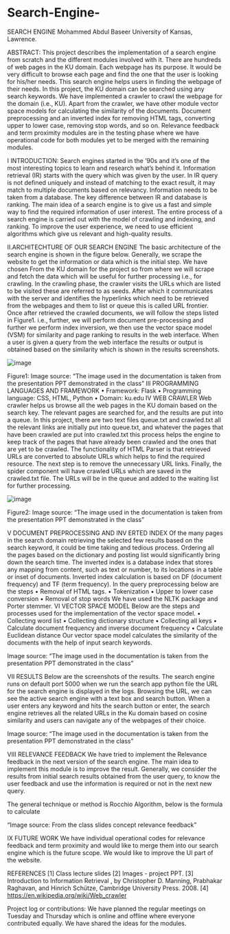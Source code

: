 # Search-Engine-
SEARCH ENGINE 
Mohammed Abdul Baseer
University of Kansas, Lawrence.

ABSTRACT:
This project describes the implementation of a search engine from scratch and the different modules involved with it. There are hundreds of web pages in the KU domain. Each webpage has its purpose. It would be very difficult to browse each page and find the one that the user is looking for his/her needs. This search engine helps users in finding the webpage of their needs. In this project, the KU domain can be searched using any search keywords. We have implemented a crawler to crawl the webpage for the domain (i.e., KU). Apart from the crawler, we have other module vector space models for calculating the similarity of the documents. Document preprocessing and an inverted index for removing HTML tags, converting upper to lower case, removing stop words, and so on. Relevance feedback and term proximity modules are in the testing phase where we have operational code for both modules yet to be merged with the remaining modules.

I INTRODUCTION:
Search engines started in the ’90s and it’s one of the most interesting topics to learn and research what’s behind it. Information retrieval (IR) starts with the query which was given by the user. In IR query is not defined uniquely and instead of matching to the exact result, it may match to multiple documents based on relevancy. Information needs to be taken from a database. The key difference between IR and database is ranking.
The main idea of a search engine is to give us a fast and simple way to find the required information of user interest. The entire process of a search engine is carried out with the model of crawling and indexing, and ranking. To improve the user experience, we need to use efficient algorithms which give us relevant and high-quality results.






II.ARCHITECHTURE OF OUR SEARCH ENGINE
The basic architecture of the search engine is shown in the figure below. Generally, we scrape the website to get the information or data which is the initial step. We have chosen From the KU domain for the project so from where we will scrape and fetch the data which will be useful for further processing i.e., for crawling.
In the crawling phase, the crawler visits the URLs which are listed to be visited these are referred to as seeds. After which it communicates with the server and identifies the hyperlinks which need to be retrieved from the webpages and them to list or queue this is called URL frontier.
Once after retrieved the crawled documents, we will follow the steps listed in Figure1. i.e., further, we will perform document pre-processing and further we perform index inversion, we then use the vector space model (VSM) for similarity and page ranking to results in the web interface.
When a user is given a query from the web interface the results or output is obtained based on the similarity which is shown in the results screenshots.
 

![image](https://github.com/abdulbaseer657/Search-Engine-/assets/52657917/8a451fa9-8eb3-45c7-875b-a28274b7eeb5)


 

Figure1: Image source: “The image used in the documentation is taken from the presentation PPT demonstrated in the class”
III PROGRAMMING LANGUAGES AND FRAMEWORK
•	Framework: Flask
•	Programming language: CSS, HTML, Python
•	Domain: ku.edu
IV WEB CRAWLER
Web crawler helps us browse all the web pages in the KU domain based on the search key. The relevant pages are searched for, and the results are put into a queue.
In this project, there are two text files queue.txt and crawled.txt all the relevant links are initially put into queue.txt, and whatever the pages that have been crawled are put into crawled.txt this process helps the engine to keep track of the pages that have already been crawled and the ones that are yet to be crawled.
The functionality of HTML Parser is that retrieved URLs are converted to absolute URLs which helps to find the required resource. The next step is to remove the unnecessary URL links.
Finally, the spider component will have crawled URLs which are saved in the crawled.txt file. The URLs will be in the queue and added to the waiting list for further processing.

![image](https://github.com/abdulbaseer657/Search-Engine-/assets/52657917/ce780978-c50d-498f-bfcf-e0430f6fe974)


 
Figure2: Image source: “The image used in the documentation is taken from the presentation PPT demonstrated in the class”

V DOCUMENT PREPROCESSING AND INV 	ERTED INDEX
 Of the many pages in the search domain retrieving the selected few results based on the search keyword, it could be time taking and tedious process. Ordering all the pages based on the dictionary and posting list would significantly bring down the search time. The inverted index is a database index that stores any mapping from content, such as text or number, to its locations in a table or inset of documents. Inverted index calculation is based on DF (document frequency) and TF (term frequency).
In the query preprocessing below are the steps 
•	Removal of HTML tags.
•	Tokenization
•	Upper to lower case conversion
•	Removal of stop words
We have used the NLTK package and Porter stemmer.
VI VECTOR SPACE MODEL
Below are the steps and processes used for the implementation of the vector space model.
•	Collecting word list 
•	Collecting dictionary structure 
•	Collecting all keys 
•	Calculate document frequency and inverse document frequency
•	Calculate Euclidean distance
Our vector space model calculates the similarity of the documents with the help of input search keywords.


 
Image source: “The image used in the documentation is taken from the presentation PPT demonstrated in the class”

VII RESULTS
Below are the screenshots of the results. The search engine runs on default port 5000 when we run the search app python file the URL for the search engine is displayed in the logs. Browsing the URL, we can see the active search engine with a text box and search button. When a user enters any keyword and hits the search button or enter, the search engine retrieves all the related URLs in the Ku domain based on cosine similarity and users can navigate any of the webpages of their choice.
 
 
Image source: “The image used in the documentation is taken from the presentation PPT demonstrated in the class”

VIII RELEVANCE FEEDBACK 
We have tried to implement the Relevance feedback in the next version of the search engine. The main idea to implement this module is to improve the result. Generally, we consider the results from initial search results obtained from the user query, to know the user feedback and use the information is required or not in the next new query.

The general technique or method is Rocchio Algorithm, below is the formula to calculate 
 

“Image source: From the class slides concept relevance feedback”

IX FUTURE WORK
We have individual operational codes for relevance feedback and term proximity and would like to merge them into our search engine which is the future scope. We would like to improve the UI part of the website.

REFERENCES
[1] Class lecture slides
[2] Images - project PPT.
[3] Introduction to Information Retrieval , by Christopher D. Manning, Prabhakar Raghavan, and Hinrich Schütze, Cambridge University Press. 2008.
[4] https://en.wikipedia.org/wiki/Web_crawler














Project log or contributions:
We have planned the regular meetings on Tuesday and Thursday which is online and offline where everyone contributed equally. We have shared the ideas for the modules.


